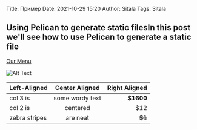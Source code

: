 Title: Пример
Date: 2021-10-29 15:20
Author: Sitala
Tags: Sitala

## Using Pelican to generate static filesIn this post we'll see how to use Pelican to generate a static file

[Our Menu]({static}../images/test.png)

![Alt Text]({static}../images/test.png)


| Left-Aligned  | Center Aligned  | Right Aligned |
|:------------- |:---------------:| -------------:|
| col 3 is      | some wordy text |     **$1600** |
| col 2 is      | centered        |         $12   |
| zebra stripes | are neat        |        ~~$1~~ |

